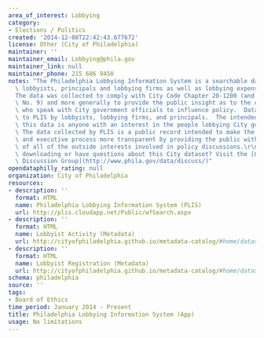 ```yaml
---
area_of_interest: Lobbying
category:
- Elections / Politics
created: '2014-12-08T22:42:43.677672'
license: Other (City of Philadelphia)
maintainer: ''
maintainer_email: Lobbying@phila.gov
maintainer_link: null
maintainer_phone: 215 686 9450
notes: "The Philadelphia Lobbying Information System is a searchable database of registered\
  \ lobbyists, principals and lobbying firms as well as lobbying expenses\r\n\r\n\
  The data was collected to comply with City Code Chapter 20-1200 (and Board Regulation\
  \ No. 9) and more generally to provide the public insight as to the outside interests\
  \ who speak with City government officials to influence policy.  Data was submitted\
  \ to PLIS by lobbyists, lobbying firms, and principals.  The intended audience for\
  \ this data is anyone with an interest in the people lobbying City government. \
  \ The data collected by PLIS is a public record intended to make the legislative\
  \ and executive process more transparent by providing the public with a clear picture\
  \ of all of the outside interests involved in policy discussions.\r\n\r\nTrouble\
  \ downloading or have questions about this City dataset? Visit the [OpenDataPhilly\
  \ Discussion Group](http://www.phila.gov/data/discuss/)"
opendataphilly_rating: null
organization: City of Philadelphia
resources:
- description: ''
  format: HTML
  name: Philadelphia Lobbying Information System (PLIS)
  url: http://plis.cloudapp.net/Public/wfSearch.aspx
- description: ''
  format: HTML
  name: Lobbyist Activity (Metadata)
  url: http://cityofphiladelphia.github.io/metadata-catalog/#home/datasetdetails/5543868520583086178c4f80/
- description: ''
  format: HTML
  name: Lobbyist Registration (Metadata)
  url: http://cityofphiladelphia.github.io/metadata-catalog/#home/datasetdetails/5543868520583086178c4f81/
schema: philadelphia
source: ''
tags:
- Board of Ethics
time_period: January 2014 - Present
title: Philadelphia Lobbying Information System (App)
usage: No limitations
---
```

